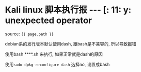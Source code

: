 # Kali linux 脚本执行报 ---  [: 11: y: unexpected operator
source: `{{ page.path }}`

debian系的发行版本默认使用dash, 跟bash是不兼容的, 所以导致报错

使用bash ***\*.sh 来执行, 如果正常就是dash的原因

使用`sudo dpkg-reconfigure dash` 选择no, 设置成bash

